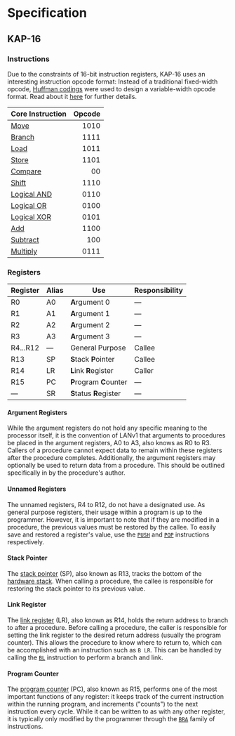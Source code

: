 # Specification

## KAP-16

### Instructions

Due to the constraints of 16-bit instruction registers, KAP-16 uses an interesting instruction opcode format:
Instead of a traditional fixed-width opcode, [Huffman codings][huffman-codings] were used to design a variable-width opcode format.
Read about it [here](./doc/huffman/README.md) for further details.

| Core Instruction              | Opcode |
| ----------------------------- | -----: |
| [Move](./instr/MOV.md)        |   1010 |
| [Branch](./instr/BRA.md)      |   1111 |
| [Load](./instr/LDR.md)        |   1011 |
| [Store](./instr/STR.md)       |   1101 |
| [Compare](./instr/CMP.md)     |     00 |
| [Shift](./instr/SHF.md)       |   1110 |
| [Logical AND](./instr/AND.md) |   0110 |
| [Logical OR](./instr/ORR.md)  |   0100 |
| [Logical XOR](./instr/XOR.md) |   0101 |
| [Add](./instr/ADD.md)         |   1100 |
| [Subtract](./instr/SUB.md)    |    100 |
| [Multiply](./instr/MUL.md)    |   0111 |

### Registers

| Register | Alias   | Use                     | Responsibility |
| -------- | ------- | ----------------------- | -------------- |
| R0       | A0      | **A**rgument 0          | &mdash;        |
| R1       | A1      | **A**rgument 1          | &mdash;        |
| R2       | A2      | **A**rgument 2          | &mdash;        |
| R3       | A3      | **A**rgument 3          | &mdash;        |
| R4...R12 | &mdash; | General Purpose         | Callee         |
| R13      | SP      | **S**tack **P**ointer   | Callee         |
| R14      | LR      | **L**ink **R**egister   | Caller         |
| R15      | PC      | **P**rogram **C**ounter | &mdash;        |
| &mdash;  | SR      | **S**tatus **R**egister | &mdash;        |

#### Argument Registers

While the argument registers do not hold any specific meaning to the processor itself, it is the convention of LANv1 that arguments to procedures be placed in the argument registers, A0 to A3, also knows as R0 to R3.
Callers of a procedure cannot expect data to remain within these registers after the procedure completes.
Additionally, the argument registers may optionally be used to return data from a procedure.
This should be outlined specifically in by the procedure's author.

#### Unnamed Registers

The unnamed registers, R4 to R12, do not have a designated use.
As general purpose registers, their usage within a program is up to the programmer.
However, it is important to note that if they are modified in a procedure, the previous values must be restored by the callee.
To easily save and restored a register's value, use the [`PUSH`](./instr/PUSH.md) and [`POP`](./instr/POP.md) instructions respectively.

#### Stack Pointer

The [stack pointer][stack-pointer] (SP), also known as R13, tracks the bottom of the [hardware stack][hardware-stack].
When calling a procedure, the callee is responsible for restoring the stack pointer to its previous value.

#### Link Register

The [link register][link-register] (LR), also known as R14, holds the return address to branch to after a procedure.
Before calling a procedure, the caller is responsible for setting the link register to the desired return address (usually the program counter).
This allows the procedure to know where to return to, which can be accomplished with an instruction such as `B LR`.
This can be handled by calling the [`BL`](./instr/BRA.md) instruction to perform a branch and link.

#### Program Counter

The [program counter][program-counter] (PC), also known as R15, performs one of the most important functions of any register:
it keeps track of the current instruction within the running program, and increments ("counts") to the next instruction every cycle.
While it can be written to as with any other register, it is typically only modified by the programmer through the [`BRA`](./instr/BRA.md) family of instructions.

[huffman-codings]: https://en.wikipedia.org/wiki/Huffman_coding
[stack-pointer]: https://en.wikipedia.org/wiki/Call_stack#STACK-POINTER
[hardware-stack]: https://en.wikipedia.org/wiki/Stack_(abstract_data_type)#Hardware_stack
[link-register]: https://en.wikipedia.org/wiki/Link_register
[program-counter]: https://en.wikipedia.org/wiki/Program_counter
